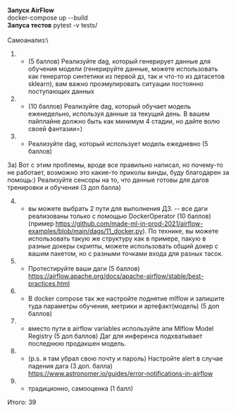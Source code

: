 **Запуск AirFlow**\
docker-compose up --build\
**Запуса тестов**
pytest -v tests/\
\
Самоанализ:\
1) + (5 баллов) Реализуйте dag, который генерирует данные для обучения модели (генерируйте данные, можете использовать как генератор синтетики из первой дз, так и что-то из датасетов sklearn), вам важно проэмулировать ситуации постоянно поступающих данных

2) + (10 баллов) Реализуйте dag, который обучает модель еженедельно, используя данные за текущий день. В вашем пайплайне должно быть как минимум 4 стадии, но дайте волю своей фантазии=)

3) + Реализуйте dag, который использует модель ежедневно (5 баллов)

3а) Вот с этим проблемы, вроде все правильно написал, но почему-то не работает, возможно это какие-то приколы винды, буду благодарен за помощь:) Реализуйте сенсоры на то, что данные готовы для дагов тренировки и обучения (3 доп балла)

4) + вы можете выбрать 2 пути для выполнения ДЗ. 
-- все даги реализованы только с помощью DockerOperator (10 баллов) (пример https://github.com/made-ml-in-prod-2021/airflow-examples/blob/main/dags/11_docker.py).
По технике, вы можете использовать такую же структуру как в примере, пакую в разные докеры скрипты, можете использовать общий докер с вашим пакетом, но с разными точками входа для разных тасок. 

5) + Протестируйте ваши даги (5 баллов) https://airflow.apache.org/docs/apache-airflow/stable/best-practices.html 
6) - В docker compose так же настройте поднятие mlflow и запишите туда параметры обучения, метрики и артефакт(модель) (5 доп баллов)
7) - вместо пути в airflow variables  используйте апи Mlflow Model Registry (5 доп баллов)
Даг для инференса подхватывает последнюю продакшен модель. 
8) + (p.s. я там убрал свою почту и пароль) Настройте alert в случае падения дага (3 доп. балла)
https://www.astronomer.io/guides/error-notifications-in-airflow
9) + традиционно, самооценка (1 балл)
    
Итого: 39